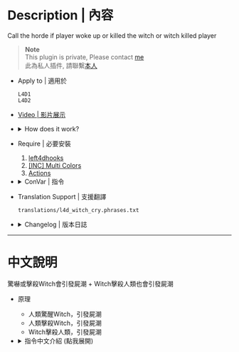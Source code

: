 # Description | 內容
Call the horde if player woke up or killed the witch or witch killed player

> __Note__ <br/>
This plugin is private, Please contact [me](/#私人插件列表-private-plugins-list)<br/>
此為私人插件, 請聯繫[本人](/#私人插件列表-private-plugins-list)

* Apply to | 適用於
	```
	L4D1
	L4D2
	```

* [Video | 影片展示](https://youtu.be/ga-WG2FoEPs)

* <details><summary>How does it work?</summary>

	* Call the horde if player woke up the witch.
	* Call the horde if player killed the witch.
	* Call the horde if witch killed the survivor.
</details>

* Require | 必要安裝
	1. [left4dhooks](https://forums.alliedmods.net/showthread.php?t=321696)
    2. [[INC] Multi Colors](https://github.com/fbef0102/L4D1_2-Plugins/releases/tag/Multi-Colors)
	3. [Actions](https://forums.alliedmods.net/showthread.php?t=336374)

* <details><summary>ConVar | 指令</summary>

	* cfg/sourcemod/l4d_witch_cry.cfg
		```php
		// 0=Plugin off, 1=Plugin on.
		l4d_witch_cry_enable "1"

		// Changes how message displays. (0: Disable, 1:In chat, 2: In Hint Box, 3: In center text)
		l4d_witch_cry_announce_type "1"

		// If 1, Call the horde if player woke up the witch.
		l4d_witch_cry_alart_enable "1"

		// Chance to call the horde if player woke up the witch. [1~100]%
		l4d_witch_cry_alart_chance "100"

		// Time delay to call the horde after player woke up the witch and witch is still alive. (0=Instantly call horde)
		l4d_witch_cry_alart_horde_time "3.0"

		// How many hordes to call if player woke up the witch
		l4d_witch_cry_alart_horde_mob "1"

		// If 1, Call the horde if player killed the witch.
		l4d_witch_cry_death_enable "1"

		// Chance to call the horde if player killed the witch. [1~100]%
		l4d_witch_cry_death_chance "100"

		// Time delay to call the horde after player killed the witch. (0=Instantly call horde)
		l4d_witch_cry_death_horde_time "2.0"

		// How many hordes to call if player killed the witch
		l4d_witch_cry_death_horde_mob "1"

		// If 1, Call the horde if witch killed the survivor.
		l4d_witch_cry_kill_enable "1"

		// Chance to call the horde if witch killed the survivor. [1~100]%
		l4d_witch_cry_kill_chance "50"

		// Time delay to call the horde after witch killed the survivor. (0=Instantly call horde)
		l4d_witch_cry_kill_time "2.0"

		// How many hordes to call if witch killed the survivor
		l4d_witch_cry_kill_mob "1"
		```
</details>

* Translation Support | 支援翻譯
	```
	translations/l4d_witch_cry.phrases.txt
	```

* <details><summary>Changelog | 版本日誌</summary>

    * v1.4 (2023-9-21)
      * Add Probability

    * v1.3 (2023-8-6)
      * Call the horde if witch killed the survivor.
      * Update Translation

	* 1.2 (2023-5-28)
		* Require Optional extension: Actions

	* 1.1 (2023-5-28)
		* Use ```z_spawn mob auto``` instead of L4D_ForcePanicEvent()

	* 1.0 (2023-4-11)
		* Initial Release
</details>

- - - -
# 中文說明
驚嚇或擊殺Witch會引發屍潮 + Witch擊殺人類也會引發屍潮

* 原理
	* 人類驚醒Witch，引發屍潮
	* 人類擊殺Witch，引發屍潮
	* Witch擊殺人類，引發屍潮

* <details><summary>指令中文介紹 (點我展開)</summary>

	* cfg/sourcemod/l4d_witch_cry.cfg
		```php
		// 0=插件啟動, 1=插件關閉.
		l4d_witch_cry_enable "1"

		// 訊息顯示的位置. (0: 關閉, 1: 聊天窗, 2: 螢幕下方黑底白字窗, 3: 螢幕正中間)
		l4d_witch_cry_announce_type "1"

		// 為1時，Witch被驚醒時呼叫屍潮
		l4d_witch_cry_alart_enable "1"

		// Witch被驚醒時呼叫屍潮的機率 [1~100]%
		l4d_witch_cry_alart_chance "100"

		// 驚醒Witch 3秒後如果Witch還活著則呼叫屍潮. (0=不等秒數直接呼叫屍潮)
		l4d_witch_cry_alart_horde_time "3.0"

		// Witch被驚醒時呼叫的屍潮數量
		l4d_witch_cry_alart_horde_mob "1"

		// 為1時，Witch被擊殺時呼叫屍潮
		l4d_witch_cry_death_enable "1"

		// Witch被擊殺時呼叫屍潮的機率 [1~100]%
		l4d_witch_cry_death_chance "100"

		// Witch被擊殺 2秒後呼叫屍潮. (0=不等秒數直接呼叫屍潮)
		l4d_witch_cry_death_horde_time "2.0"

		// Witch被擊殺時呼叫的屍潮數量
		l4d_witch_cry_death_horde_mob "1"

		// 為1時，Witch擊殺倖存者時呼叫屍潮
		l4d_witch_cry_kill_enable "1"

		// Witch擊殺倖存者時呼叫屍潮的機率 [1~100]%
		l4d_witch_cry_kill_chance "50"

		// Witch擊殺倖存者 2秒後呼叫屍潮. (0=不等秒數直接呼叫屍潮)
		l4d_witch_cry_kill_time "2.0"

		// Witch擊殺倖存者時呼叫的屍潮數量
		l4d_witch_cry_kill_mob "1"
		```
</details>